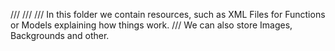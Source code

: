 ﻿/// 
///
/// In this folder we contain resources, such as XML Files for Functions or Models explaining how things work.
/// We can also store Images, Backgrounds and other.